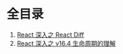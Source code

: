 # 全目录

1. [React 深入之 React Diff](https://github.com/pacofeng/frontend-interview/tree/master/react/REACT_DIFF.md)
2. [React 深入之 v16.4 生命周期的理解](https://github.com/pacofeng/frontend-interview/tree/master/react/REACT_LIFE_CYCLE.md)
